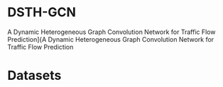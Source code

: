# DSTH-GCN
A Dynamic Heterogeneous  Graph  Convolution Network   for  Traffic Flow Prediction]{A Dynamic Heterogeneous  Graph Convolution Network  for Traffic Flow Prediction

# Datasets
